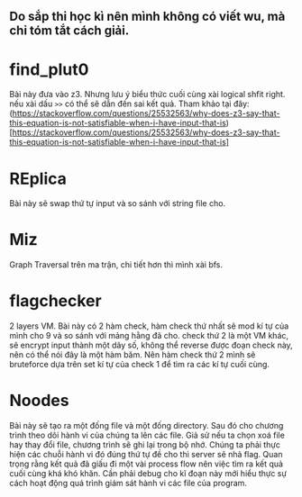 ## Do sắp thi học kì nên mình không có viết wu, mà chỉ tóm tắt cách giải.

# find_plut0
Bài này đưa vào z3. Nhưng lưu ý biểu thức cuối cùng xài logical shfit right. nếu xài dấu `>>` có thể sẽ dẫn đến sai kết quả. Tham khảo tại đây: (https://stackoverflow.com/questions/25532563/why-does-z3-say-that-this-equation-is-not-satisfiable-when-i-have-input-that-is)[https://stackoverflow.com/questions/25532563/why-does-z3-say-that-this-equation-is-not-satisfiable-when-i-have-input-that-is]

# REplica
Bài này sẽ swap thứ tự input và so sánh với string file cho.

# Miz
Graph Traversal trên ma trận, chi tiết hơn thì mình xài bfs.

# flagchecker
2 layers VM. Bài này có 2 hàm check, hàm check thứ nhất sẽ mod kí tự của mình cho 9 và so sánh với mảng hằng đã cho. check thứ 2 là một VM khác, sẽ encrypt input thành một dãy số, không thể reverse được đoạn check này, nên có thể nói đây là một hàm băm. Nên hàm check thứ 2 mình sẽ bruteforce dựa trên set kí tự của check 1 để tìm ra các kí tự cuối cùng.

# Noodes
Bài này sẽ tạo ra một đống file và một đống directory. Sau đó cho chương trình theo dõi hành vi của chúng ta lên các file. Giả sử nếu ta chọn xoá file hay thay đổi file, chương trình sẽ ghi lại trong bộ nhớ. Chúng ta phải thực hiện các chuỗi hành vi đó đúng thứ tự đề cho thì server sẽ nhả flag. Quan trọng rằng kết quả đã giấu đi một vài process flow nên việc tìm ra kết quả cuối cùng khá khó khăn. Cần phải debug cho kĩ đoạn này mới hiểu thực sự cách hoạt động quá trình giám sát hành vi các file của program.